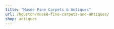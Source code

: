 ```yaml
---
title: "Musée Fine Carpets & Antiques"
url: /houston/musee-fine-carpets-and-antiques/
shop: antiques
---
```


